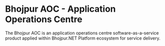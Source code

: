 # Bhojpur AOC - Application Operations Centre

The Bhojpur AOC is an application operations centre software-as-a-service product applied within Bhojpur.NET Platform ecosystem for service delivery.
